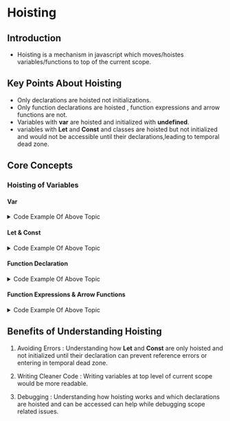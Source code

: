 # Hoisting

## Introduction

- Hoisting is a mechanism in javascript which moves/hoistes variables/functions to top of the current scope.

## Key Points About Hoisting

- Only declarations are hoisted not initializations.
- Only function declarations are hoisted , function expressions and arrow functions are not.
- Variables with **var** are hoisted and initialized with **undefined**.
- variables with **Let** and **Const** and classes are hoisted but not initialized and would not be accessible until their declarations,leading to temporal dead zone.

## Core Concepts

### Hoisting of Variables

#### Var

<details><summary>Code Example Of Above Topic</summary>

```Javascript
console.log(a); // Outputs undefined

var a = 10;

console.log(a); // Outputs 10
```

</details>

#### Let & Const

<details><summary>Code Example Of Above Topic</summary>

```Javascript
console.log(a); // Outputs Reference Error "cannot access variable before initialization"
console.log(b); // Outputs Reference Error "cannot access variable before initialization"

let a = 10;
const b = 20;

console.log(a); // Outputs 10
console.log(b); // Outputs 20
```

</details>

#### Function Declaration

<details><summary>Code Example Of Above Topic</summary>

```Javascript
func(); // Outputs Hoisted

function func() {
    console.log(`Hoisted`);
}
```

</details>

#### Function Expressions & Arrow Functions

<details><summary>Code Example Of Above Topic</summary>

```Javascript

funcExp(); //Ouptputs Reference Error "cannot access function before initialization"
funcArrow(); //Ouptputs Reference Error "cannot access function before initialization"

let funcExp = function () {
    console.log("function expression will be hoisted but not be accessed");
}
let funcArrow = () => {
    console.log("arrow function will be hoisted but not be accessed");
}
```

</details>

## Benefits of Understanding Hoisting

1. Avoiding Errors : Understanding how **Let** and **Const** are only hoisted and not initialized until their declaration can prevent reference errors or entering in temporal dead zone.

2. Writing Cleaner Code : Writing variables at top level of current scope would be more readable.

3. Debugging : Understanding how hoisting works and which declarations are hoisted and can be accessed can help while debugging scope related issues.
